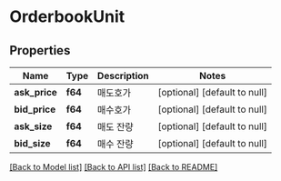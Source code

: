 # OrderbookUnit

## Properties
Name | Type | Description | Notes
------------ | ------------- | ------------- | -------------
**ask_price** | **f64** | 매도호가 | [optional] [default to null]
**bid_price** | **f64** | 매수호가 | [optional] [default to null]
**ask_size** | **f64** | 매도 잔량 | [optional] [default to null]
**bid_size** | **f64** | 매수 잔량 | [optional] [default to null]

[[Back to Model list]](../README.md#documentation-for-models) [[Back to API list]](../README.md#documentation-for-api-endpoints) [[Back to README]](../README.md)


